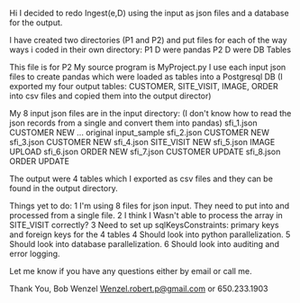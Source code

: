 Hi
I decided to redo Ingest(e,D) using the input as json files and a database for the output.

I have created two directories (P1 and P2) and put files for each of the way ways i coded in their own directory:
P1 D were pandas
P2 D were DB Tables

This file is for P2
My source program is MyProject.py
I use each input json files to create pandas which were loaded as tables into a Postgresql DB
(I exported my four output tables:  CUSTOMER, SITE_VISIT, IMAGE, ORDER into csv files and copied them into the output director)

My 8 input json files are in the input directory:
(I don't know how to read the json records from a single and convert them into pandas)
sfi_1.json  CUSTOMER NEW ... original input_sample
sfi_2.json  CUSTOMER NEW
sfi_3.json  CUSTOMER NEW
sfi_4.json  SITE_VISIT NEW
sfi_5.json  IMAGE UPLOAD
sfi_6.json  ORDER NEW
sfi_7.json  CUSTOMER UPDATE
sfi_8.json  ORDER UPDATE

The output were 4 tables which I exported as csv files and they can be found in the output directory.

Things yet to do:
1 I'm using 8 files for json input.  They need to put into and processed from  a single file.
2 I think I Wasn't able to process the array in SITE_VISIT correctly?
3 Need to set up sqlKeysConstraints:  primary keys and foreign keys for the 4 tables
4 Should look into python parallelization.
5 Should look into database parallelization.
6 Should look into auditing and error logging.

Let me know if you have any questions either by email or call me.

Thank You,
Bob Wenzel
Wenzel.robert.p@gmail.com    or 650.233.1903


